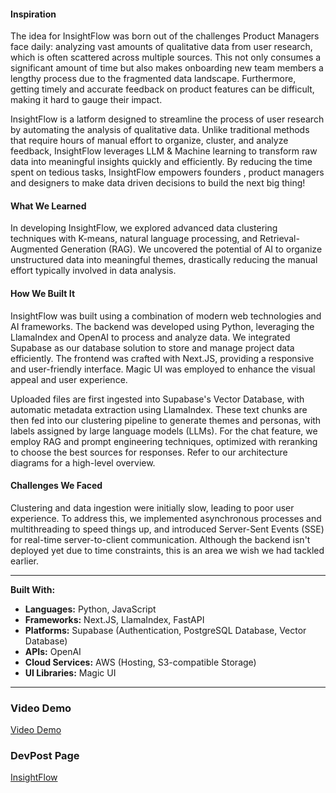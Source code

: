 #### **Inspiration**
The idea for InsightFlow was born out of the challenges Product Managers face daily: analyzing vast amounts of qualitative data from user research, which is often scattered across multiple sources. This not only consumes a significant amount of time but also makes onboarding new team members a lengthy process due to the fragmented data landscape. Furthermore, getting timely and accurate feedback on product features can be difficult, making it hard to gauge their impact.

InsightFlow is a latform designed to streamline the process of user research by automating the analysis of qualitative data. Unlike traditional methods that require hours of manual effort to organize, cluster, and analyze feedback, InsightFlow leverages LLM & Machine learning to transform raw data into meaningful insights quickly and efficiently. By reducing the time spent on tedious tasks, InsightFlow empowers founders , product managers and designers to make data driven decisions to build the next big thing!

#### **What We Learned**
In developing InsightFlow, we explored advanced data clustering techniques with K-means, natural language processing, and Retrieval-Augmented Generation (RAG). We uncovered the potential of AI to organize unstructured data into meaningful themes, drastically reducing the manual effort typically involved in data analysis.

#### **How We Built It**
InsightFlow was built using a combination of modern web technologies and AI frameworks. The backend was developed using Python, leveraging the LlamaIndex and OpenAI to process and analyze data. We integrated Supabase as our database solution to store and manage project data efficiently. The frontend was crafted with Next.JS, providing a responsive and user-friendly interface. Magic UI was employed to enhance the visual appeal and user experience.

Uploaded files are first ingested into Supabase's Vector Database, with automatic metadata extraction using LlamaIndex. These text chunks are then fed into our clustering pipeline to generate themes and personas, with labels assigned by large language models (LLMs). For the chat feature, we employ RAG and prompt engineering techniques, optimized with reranking to choose the best sources for responses. Refer to our architecture diagrams for a high-level overview.

#### **Challenges We Faced**
Clustering and data ingestion were initially slow, leading to poor user experience. To address this, we implemented asynchronous processes and multithreading to speed things up, and introduced Server-Sent Events (SSE) for real-time server-to-client communication. Although the backend isn't deployed yet due to time constraints, this is an area we wish we had tackled earlier.

---

**Built With:**
- **Languages:** Python, JavaScript
- **Frameworks:** Next.JS, LlamaIndex, FastAPI
- **Platforms:** Supabase (Authentication, PostgreSQL Database, Vector Database)
- **APIs:** OpenAI
- **Cloud Services:** AWS (Hosting, S3-compatible Storage)
- **UI Libraries:** Magic UI

---

### Video Demo

[Video Demo](https://youtu.be/_GWPIZEDfsk)

### DevPost Page

[InsightFlow](https://devpost.com/software/insightflow)

